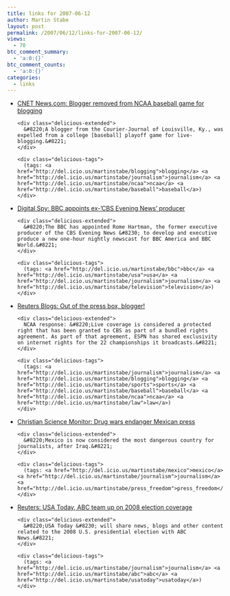 ```yaml
---
title: links for 2007-06-12
author: Martin Stabe
layout: post
permalink: /2007/06/12/links-for-2007-06-12/
views:
  - 70
btc_comment_summary:
  - 'a:0:{}'
btc_comment_counts:
  - 'a:0:{}'
categories:
  - links
---
```

<ul class="delicious">
  <li>
    <div class="delicious-link">
      <a href="http://news.com.com/8301-10784_3-9728156-7.html?part=rss&#038;subj=news&#038;tag=2547-1_3-0-20">CNET News.com: Blogger removed from NCAA baseball game for blogging</a>
    </div>
    
    <div class="delicious-extended">
      &#8220;A blogger from the Courier-Journal of Louisville, Ky., was expelled from a college [baseball] playoff game for live-blogging.&#8221;
    </div>
    
    <div class="delicious-tags">
      (tags: <a href="http://del.icio.us/martinstabe/blogging">blogging</a> <a href="http://del.icio.us/martinstabe/journalism">journalism</a> <a href="http://del.icio.us/martinstabe/ncaa">ncaa</a> <a href="http://del.icio.us/martinstabe/baseball">baseball</a>)
    </div>
  </li>
  
  <li>
    <div class="delicious-link">
      <a href="http://www.digitalspy.co.uk/ustv/a60682/bbc-appoints-ex-cbs-evening-news-producer.html">Digital Spy: BBC appoints ex-&#8217;CBS Evening News&#8217; producer</a>
    </div>
    
    <div class="delicious-extended">
      &#8220;The BBC has appointed Rome Hartman, the former executive producer of the CBS Evening News &#8230; to develop and executive produce a new one-hour nightly newscast for BBC America and BBC World.&#8221;
    </div>
    
    <div class="delicious-tags">
      (tags: <a href="http://del.icio.us/martinstabe/bbc">bbc</a> <a href="http://del.icio.us/martinstabe/usa">usa</a> <a href="http://del.icio.us/martinstabe/journalism">journalism</a> <a href="http://del.icio.us/martinstabe/television">television</a>)
    </div>
  </li>
  
  <li>
    <div class="delicious-link">
      <a href="http://blogs.reuters.com/2007/06/11/out-of-the-press-box-blogger/">Reuters Blogs: Out of the press box, blogger!</a>
    </div>
    
    <div class="delicious-extended">
      NCAA response: &#8220;Live coverage is considered a protected right that has been granted to CBS as part of a bundled rights agreement. As part of that agreement, ESPN has shared exclusivity on internet rights for the 22 championships it broadcasts.&#8221;
    </div>
    
    <div class="delicious-tags">
      (tags: <a href="http://del.icio.us/martinstabe/journalism">journalism</a> <a href="http://del.icio.us/martinstabe/blogging">blogging</a> <a href="http://del.icio.us/martinstabe/sports">sports</a> <a href="http://del.icio.us/martinstabe/baseball">baseball</a> <a href="http://del.icio.us/martinstabe/ncaa">ncaa</a> <a href="http://del.icio.us/martinstabe/law">law</a>)
    </div>
  </li>
  
  <li>
    <div class="delicious-link">
      <a href="http://www.csmonitor.com/2007/0612/p07s02-woam.html">Christian Science Monitor: Drug wars endanger Mexican press</a>
    </div>
    
    <div class="delicious-extended">
      &#8220;Mexico is now considered the most dangerous country for journalists, after Iraq.&#8221;
    </div>
    
    <div class="delicious-tags">
      (tags: <a href="http://del.icio.us/martinstabe/mexico">mexico</a> <a href="http://del.icio.us/martinstabe/journalism">journalism</a> <a href="http://del.icio.us/martinstabe/press_freedom">press_freedom</a>)
    </div>
  </li>
  
  <li>
    <div class="delicious-link">
      <a href="http://investing.reuters.co.uk/news/articleinvesting.aspx?type=media&#038;storyID=nN11183998">Reuters: USA Today, ABC team up on 2008 election coverage</a>
    </div>
    
    <div class="delicious-extended">
      &#8220;USA Today &#8230; will share news, blogs and other content related to the 2008 U.S. presidential election with ABC News.&#8221;
    </div>
    
    <div class="delicious-tags">
      (tags: <a href="http://del.icio.us/martinstabe/journalism">journalism</a> <a href="http://del.icio.us/martinstabe/abc">abc</a> <a href="http://del.icio.us/martinstabe/usatoday">usatoday</a>)
    </div>
  </li>
</ul>
